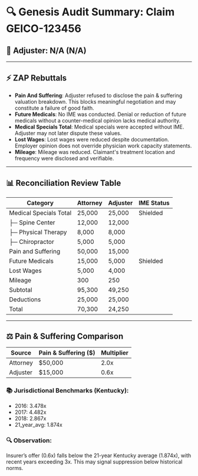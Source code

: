 # 🔍 Genesis Audit Summary: Claim GEICO-123456

## 📌 Adjuster: N/A (N/A)
---

## ⚡ ZAP Rebuttals

- **Pain And Suffering**: Adjuster refused to disclose the pain & suffering valuation breakdown. This blocks meaningful negotiation and may constitute a failure of good faith.
- **Future Medicals**: No IME was conducted. Denial or reduction of future medicals without a counter-medical opinion lacks medical authority.
- **Medical Specials Total**: Medical specials were accepted without IME. Adjuster may not later dispute these values.
- **Lost Wages**: Lost wages were reduced despite documentation. Employer opinion does not override physician work capacity statements.
- **Mileage**: Mileage was reduced. Claimant's treatment location and frequency were disclosed and verifiable.

---

## 📊 Reconciliation Review Table

| Category | Attorney | Adjuster | IME Status |
|----------|----------|----------|------------|
| Medical Specials Total | 25,000 | 25,000 | Shielded |
| ├─ Spine Center | 12,000 | 12,000 |  |
| ├─ Physical Therapy | 8,000 | 8,000 |  |
| ├─ Chiropractor | 5,000 | 5,000 |  |
| Pain and Suffering | 50,000 | 15,000 |  |
| Future Medicals | 15,000 | 5,000 | Shielded |
| Lost Wages | 5,000 | 4,000 |  |
| Mileage | 300 | 250 |  |
| Subtotal | 95,300 | 49,250 |  |
| Deductions | 25,000 | 25,000 |  |
| Total | 70,300 | 24,250 |  |

---

## ⚖️ Pain & Suffering Comparison

| Source     | Pain & Suffering ($) | Multiplier |
|------------|----------------------|------------|
| Attorney   | $50,000 | 2.0x |
| Adjuster   | $15,000 | 0.6x |

### 📚 Jurisdictional Benchmarks (Kentucky):
- 2016: 3.478x
- 2017: 4.482x
- 2018: 2.867x
- 21_year_avg: 1.874x

### 🔍 Observation:
Insurer’s offer (0.6x) falls below the 21-year Kentucky average (1.874x), with recent years exceeding 3x. This may signal suppression below historical norms.
